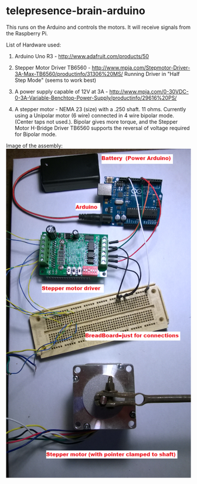 # telepresence-brain-arduino
This runs on the Arduino and controls the motors. It will receive signals from the Raspberry Pi.

List of Hardware used:

1. Arduino Uno R3 - http://www.adafruit.com/products/50

2. Stepper Motor Driver TB6560 - http://www.mpja.com/Stepmotor-Driver-3A-Max-TB6560/productinfo/31306%20MS/
    Running Driver in "Half Step Mode" (seems to work best)

3. A power supply capable of 12V at 3A - http://www.mpja.com/0-30VDC-0-3A-Variable-Benchtop-Power-Supply/productinfo/29616%20PS/

4. A stepper motor - NEMA 23 (size) with a .250 shaft. 11 ohms. Currently using a Unipolar motor (6 wire) connected in 4 wire bipolar mode. (Center taps not used.). Bipolar gives more torque, and the Stepper Motor H-Bridge Driver TB6560 supports the reversal of voltage required for Bipolar mode.

Image of the assembly:
![](stepper1.png)
